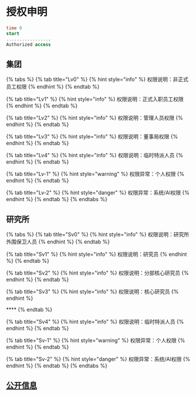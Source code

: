 # 授权申明



```sql
time 0 
start
.................
Authorized access
```

## 集团

{% tabs %}
{% tab title="Lv0" %}
{% hint style="info" %}
权限说明：非正式员工权限
{% endhint %}
{% endtab %}

{% tab title="Lv1" %}
{% hint style="info" %}
权限说明：正式入职员工权限
{% endhint %}
{% endtab %}

{% tab title="Lv2" %}
{% hint style="info" %}
权限说明：管理人员权限
{% endhint %}
{% endtab %}

{% tab title="Lv3" %}
{% hint style="info" %}
权限说明：董事局权限
{% endhint %}
{% endtab %}

{% tab title="Lv4" %}
{% hint style="info" %}
权限说明：临时特派人员
{% endhint %}
{% endtab %}

{% tab title="Lv-1" %}
{% hint style="warning" %}
权限异常：个人权限
{% endhint %}
{% endtab %}

{% tab title="Lv-2" %}
{% hint style="danger" %}
权限异常：系统/AI权限
{% endhint %}
{% endtab %}
{% endtabs %}

## 研究所

{% tabs %}
{% tab title="Sv0" %}
{% hint style="info" %}
权限说明：研究所外围保卫人员
{% endhint %}
{% endtab %}

{% tab title="Sv1" %}
{% hint style="info" %}
权限说明：研究员
{% endhint %}
{% endtab %}

{% tab title="Sv2" %}
{% hint style="info" %}
权限说明：分部核心研究员
{% endhint %}
{% endtab %}

{% tab title="Sv3" %}
{% hint style="info" %}
权限说明：核心研究员
{% endhint %}

\*\*\*\*
{% endtab %}

{% tab title="Sv4" %}
{% hint style="info" %}
权限说明：临时特派人员
{% endhint %}
{% endtab %}

{% tab title="Sv-1" %}
{% hint style="warning" %}
权限异常：个人权限
{% endhint %}
{% endtab %}

{% tab title="Sv-2" %}
{% hint style="danger" %}
权限异常：系统/AI权限
{% endhint %}
{% endtab %}
{% endtabs %}

## [公开信息](../1/y.md)

